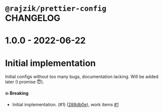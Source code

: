 # `@rajzik/prettier-config` CHANGELOG

<!-- MONODEPLOY:BELOW -->

# 1.0.0 - 2022-06-22

# Initial implementation

Initial configs without too many bugs, documentation lacking. Will be added
later (I promise 😇).

#### 💥 Breaking

- Initial implementation. (#1)
  ([288db0e](https://github.com/rajzik/configs/commit/288db0e500fd2c2a9d52a2e9d7570fa37099ab5e)),
  work items [#1](https://github.com/rajzik/configs/issues/1)
